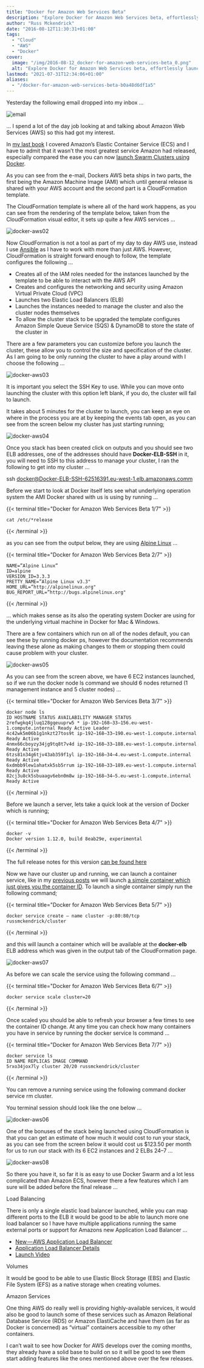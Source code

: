 ```yaml
---
title: "Docker for Amazon Web Services Beta"
description: "Explore Docker for Amazon Web Services beta, effortlessly launch Docker Swarm clusters on AWS with CloudFormation templates. Easy scaling and management."
author: "Russ Mckendrick"
date: "2016-08-12T11:30:31+01:00"
tags:
  - "Cloud"
  - "AWS"
  - "Docker"
cover:
  image: "/img/2016-08-12_docker-for-amazon-web-services-beta_0.png"
  alt: "Explore Docker for Amazon Web Services beta, effortlessly launch Docker Swarm clusters on AWS with CloudFormation templates. Easy scaling and management."
lastmod: "2021-07-31T12:34:06+01:00"
aliases:
  - "/docker-for-amazon-web-services-beta-b0a48d6df1a5"
---
```


Yesterday the following email dropped into my inbox …

![email](/img/2016-08-12_docker-for-amazon-web-services-beta_1.jpg)

… I spend a lot of the day job looking at and talking about Amazon Web Services (AWS) so this had got my interest.

In [my last book](https://www.packtpub.com/en-us/product/extending-docker-9781786462312) I covered Amazon’s Elastic Container Service (ECS) and I have to admit that it wasn’t the most greatest service Amazon had released, especially compared the ease you can now [launch Swarm Clusters using Docker](/2016/06/25/docker-load-balancing-application-bundles/).

As you can see from the e-mail, Dockers AWS beta ships in two parts, the first being the Amazon Machine Image (AMI) which until general release is shared with your AWS account and the second part is a CloudFormation template.

The CloudFormation template is where all of the hard work happens, as you can see from the rendering of the template below, taken from the CloudFormation visual editor, it sets up quite a few AWS services …

![docker-aws02](/img/2016-08-12_docker-for-amazon-web-services-beta_2.jpg)

Now CloudFormation is not a tool as part of my day to day AWS use, instead I use [Ansible](https://www.ansible.com/) as I have to work with more than just AWS. However, CloudFormation is straight forward enough to follow, the template configures the following …

- Creates all of the IAM roles needed for the instances launched by the template to be able to interact with the AWS API
- Creates and configures the networking and security using Amazon Virtual Private Cloud (VPC)
- Launches two Elastic Load Balancers (ELB)
- Launches the instances needed to manage the cluster and also the cluster nodes themselves
- To allow the cluster stack to be upgraded the template configures Amazon Simple Queue Service (SQS) & DynamoDB to store the state of the cluster in

There are a few parameters you can customize before you launch the cluster, these allow you to control the size and specification of the cluster. As I am going to be only running the cluster to have a play around with I choose the following …

![docker-aws03](/img/2016-08-12_docker-for-amazon-web-services-beta_3.jpg)

It is important you select the SSH Key to use. While you can move onto launching the cluster with this option left blank, if you do, the cluster will fail to launch.

It takes about 5 minutes for the cluster to launch, you can keep an eye on where in the process you are at by keeping the events tab open, as you can see from the screen below my cluster has just starting running;

![docker-aws04](/img/2016-08-12_docker-for-amazon-web-services-beta_4.jpg)

Once you stack has been created click on outputs and you should see two ELB addresses, one of the addresses should have **Docker-ELB-SSH** in it, you will need to SSH to this address to manage your cluster, I ran the following to get into my cluster …

ssh docker@Docker-ELB-SSH-62516391.eu-west-1.elb.amazonaws.comm

Before we start to look at Docker itself lets see what underlying operation system the AMI Docker shared with us is using by running …

{{< terminal title="Docker for Amazon Web Services Beta 1/7" >}}
```
cat /etc/*release
```
{{< /terminal >}}

as you can see from the output below, they are using [Alpine Linux](https://www.alpinelinux.org) …

{{< terminal title="Docker for Amazon Web Services Beta 2/7" >}}
```
NAME=”Alpine Linux”
ID=alpine
VERSION_ID=3.3.3
PRETTY_NAME=”Alpine Linux v3.3"
HOME_URL=”http://alpinelinux.org"
BUG_REPORT_URL=”http://bugs.alpinelinux.org"
```
{{< /terminal >}}

… which makes sense as its also the operating system Docker are using for the underlying virtual machine in Docker for Mac & Windows.

There are a few containers which run on all of the nodes default, you can see these by running docker ps, however the documentation recommends leaving these alone as making changes to them or stopping them could cause problem with your cluster.

![docker-aws05](/img/2016-08-12_docker-for-amazon-web-services-beta_5.jpg)

As you can see from the screen above, we have 6 EC2 instances launched, so if we run the docker node ls command we should 6 nodes returned (1 management instance and 5 cluster nodes) …

{{< terminal title="Docker for Amazon Web Services Beta 3/7" >}}
```
docker node ls
ID HOSTNAME STATUS AVAILABILITY MANAGER STATUS
2refwgkq4jluq128gqeuuprw5 * ip-192–168–33–156.eu-west-1.compute.internal Ready Active Leader
4c42wk5m06b1g1nkzt27tos9t ip-192–168–33–190.eu-west-1.compute.internal Ready Active
4nmx66cboyzy34jg9tq8t7v4d ip-192–168–33–188.eu-west-1.compute.internal Ready Active
6tzs81n34g6tjv43ab359f1yl ip-192–168–34–4.eu-west-1.compute.internal Ready Active
6xdmbb9lew1ahatxk5sb5rrum ip-192–168–33–189.eu-west-1.compute.internal Ready Active
82cj3u8ck5sbuaagv6ebn0m8w ip-192–168–34–5.eu-west-1.compute.internal Ready Active
```
{{< /terminal >}}

Before we launch a server, lets take a quick look at the version of Docker which is running;

{{< terminal title="Docker for Amazon Web Services Beta 4/7" >}}
```
docker -v
Docker version 1.12.0, build 8eab29e, experimental
```
{{< /terminal >}}

The full release notes for this version [can be found here](https://github.com/docker/docker/releases/tag/v1.12.0)

Now we have our cluster up and running, we can launch a container service, like in my [previous posts](/2016/06/25/docker-load-balancing-application-bundles/) we will launch [a simple container which just gives you the container ID](https://hub.docker.com/r/russmckendrick/cluster/). To launch a single container simply run the following command;

{{< terminal title="Docker for Amazon Web Services Beta 5/7" >}}
```
docker service create — name cluster -p:80:80/tcp russmckendrick/cluster
```
{{< /terminal >}}

and this will launch a container which will be available at the **docker-elb** ELB address which was given in the output tab of the CloudFormation page.

![docker-aws07](/img/2016-08-12_docker-for-amazon-web-services-beta_6.jpg)

As before we can scale the service using the following command …

{{< terminal title="Docker for Amazon Web Services Beta 6/7" >}}
```
docker service scale cluster=20
```
{{< /terminal >}}

Once scaled you should be able to refresh your browser a few times to see the container ID change. At any time you can check how many containers you have in service by running the docker service ls command …

{{< terminal title="Docker for Amazon Web Services Beta 7/7" >}}
```
docker service ls
ID NAME REPLICAS IMAGE COMMAND
5rxo34jox7ly cluster 20/20 russmckendrick/cluster
```
{{< /terminal >}}

You can remove a running service using the following command docker service rm cluster.

You terminal session should look like the one below …

![docker-aws06](/img/2016-08-12_docker-for-amazon-web-services-beta_7.jpg)

One of the bonuses of the stack being launched using CloudFormation is that you can get an estimate of how much it would cost to run your stack, as you can see from the screen below it would cost us $123.50 per month for us to run our stack with its 6 EC2 instances and 2 ELBs 24–7 …

![docker-aws08](/img/2016-08-12_docker-for-amazon-web-services-beta_8.jpg)

So there you have it, so far it is as easy to use Docker Swarm and a lot less complicated than Amazon ECS, however there a few features which I am sure will be added before the final release …

Load Balancing

There is only a single elastic load balancer launched, while you can map different ports to the ELB it would be good to be able to launch more one load balancer so I have have multiple applications running the same external ports or support for Amazons new Application Load Balancer …

- [New — AWS Application Load Balancer](https://aws.amazon.com/blogs/aws/new-aws-application-load-balancer/)
- [Application Load Balancer Details](https://aws.amazon.com/elasticloadbalancing/applicationloadbalancer/)
- [Launch Video](https://www.youtube.com/watch?v=4976_8JIWT4&index=2&list=PLhr1KZpdzukfsuHJK5mv40wVsMMhgOZ-Q)

Volumes

It would be good to be able to use Elastic Block Storage (EBS) and Elastic File System (EFS) as a native storage when creating volumes.

Amazon Services

One thing AWS do really well is providing highly-available services, it would also be good to launch some of these services such as Amazon Relational Database Service (RDS) or Amazon ElastiCache and have them (as far as Docker is concerned) as “virtual” containers accessible to my other containers.

I can’t wait to see how Docker for AWS develops over the coming months, they already have a solid base to build on so it will be good to see them start adding features like the ones mentioned above over the few releases.